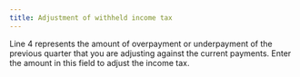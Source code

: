 ```yaml
---
title: Adjustment of withheld income tax
---
```



Line 4 represents the amount of overpayment or underpayment of the previous quarter that you are adjusting against the current payments. Enter the amount in this field to adjust the income tax.
